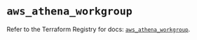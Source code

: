 # `aws_athena_workgroup`

Refer to the Terraform Registry for docs: [`aws_athena_workgroup`](https://registry.terraform.io/providers/hashicorp/aws/5.42.0/docs/resources/athena_workgroup).
